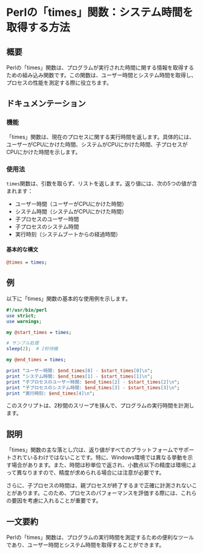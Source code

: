 <!--
Meta Description: # Perlの「times」関数：システム時間を取得する方法 ## 概要 Perlの「times」関数は、プログラムが実行された時間に関する情報を取得するための組み込み関数です。この関数は、ユーザー時間とシステム時間を取得し、プロセスの性能を測定する際に役立ちます。 ## ドキュメンテーション ##...
Meta Keywords: times, end_times, start_times, print, 関数は
-->

# Perlの「times」関数：システム時間を取得する方法

## 概要
Perlの「times」関数は、プログラムが実行された時間に関する情報を取得するための組み込み関数です。この関数は、ユーザー時間とシステム時間を取得し、プロセスの性能を測定する際に役立ちます。

## ドキュメンテーション
### 機能
「times」関数は、現在のプロセスに関する実行時間を返します。具体的には、ユーザーがCPUにかけた時間、システムがCPUにかけた時間、子プロセスがCPUにかけた時間を示します。

### 使用法
`times`関数は、引数を取らず、リストを返します。返り値には、次の5つの値が含まれます：
- ユーザー時間（ユーザーがCPUにかけた時間）
- システム時間（システムがCPUにかけた時間）
- 子プロセスのユーザー時間
- 子プロセスのシステム時間
- 実行時刻（システムブートからの経過時間）

#### 基本的な構文
```perl
@times = times;
```

## 例
以下に「times」関数の基本的な使用例を示します。

```perl
#!/usr/bin/perl
use strict;
use warnings;

my @start_times = times;

# サンプル処理
sleep(2);  # 2秒待機

my @end_times = times;

print "ユーザー時間: $end_times[0] - $start_times[0]\n";
print "システム時間: $end_times[1] - $start_times[1]\n";
print "子プロセスのユーザー時間: $end_times[2] - $start_times[2]\n";
print "子プロセスのシステム時間: $end_times[3] - $start_times[3]\n";
print "実行時刻: $end_times[4]\n";
```
このスクリプトは、2秒間のスリープを挟んで、プログラムの実行時間を計測します。

## 説明
「times」関数の主な落とし穴は、返り値がすべてのプラットフォームでサポートされているわけではないことです。特に、Windows環境では異なる挙動を示す場合があります。また、時間は秒単位で返され、小数点以下の精度は環境によって異なりますので、精度が求められる場合には注意が必要です。

さらに、子プロセスの時間は、親プロセスが終了するまで正確に計測されないことがあります。このため、プロセスのパフォーマンスを評価する際には、これらの要因を考慮に入れることが重要です。

## 一文要約
Perlの「times」関数は、プログラムの実行時間を測定するための便利なツールであり、ユーザー時間とシステム時間を取得することができます。